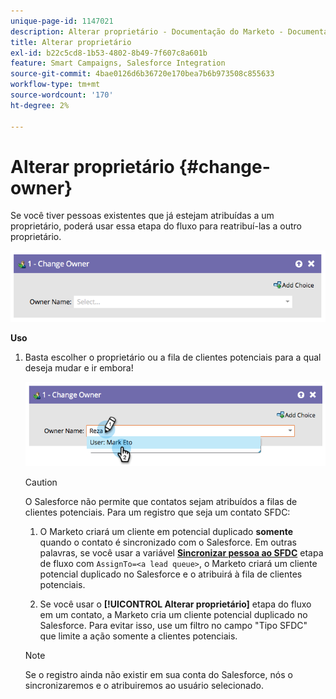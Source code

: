```yaml
---
unique-page-id: 1147021
description: Alterar proprietário - Documentação do Marketo - Documentação do produto
title: Alterar proprietário
exl-id: b22c5cd8-1b53-4802-8b49-7f607c8a601b
feature: Smart Campaigns, Salesforce Integration
source-git-commit: 4bae0126d6b36720e170bea7b6b973508c855633
workflow-type: tm+mt
source-wordcount: '170'
ht-degree: 2%

---
```


# Alterar proprietário {#change-owner}

Se você tiver pessoas existentes que já estejam atribuídas a um proprietário, poderá usar essa etapa do fluxo para reatribuí-las a outro proprietário.

![](assets/image2014-9-22-15-3a1-3a3.png)

**Uso**

1. Basta escolher o proprietário ou a fila de clientes potenciais para a qual deseja mudar e ir embora!

   ![](assets/image2014-9-22-15-3a1-3a6.png)

   >[!CAUTION]
   >
   >O Salesforce não permite que contatos sejam atribuídos a filas de clientes potenciais. Para um registro que seja um contato SFDC:
   >
   >1. O Marketo criará um cliente em potencial duplicado **somente** quando o contato é sincronizado com o Salesforce. Em outras palavras, se você usar a variável **[Sincronizar pessoa ao SFDC](/help/marketo/product-docs/core-marketo-concepts/smart-campaigns/salesforce-flow-actions/sync-person-to-sfdc.md)** etapa de fluxo com `AssignTo=<a lead queue>`, o Marketo criará um cliente potencial duplicado no Salesforce e o atribuirá à fila de clientes potenciais.
   >
   >1. Se você usar o **[!UICONTROL Alterar proprietário]** etapa do fluxo em um contato, a Marketo cria um cliente potencial duplicado no Salesforce. Para evitar isso, use um filtro no campo &quot;Tipo SFDC&quot; que limite a ação somente a clientes potenciais.

   >[!NOTE]
   >
   >Se o registro ainda não existir em sua conta do Salesforce, nós o sincronizaremos e o atribuiremos ao usuário selecionado.

